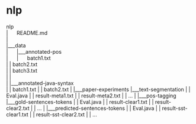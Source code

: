 # nlp

nlp<br>
|&nbsp;&nbsp;&nbsp;&nbsp;&nbsp;&nbsp;README.md<br>
|<br>
|___data<br>
|&nbsp;&nbsp;&nbsp;&nbsp;&nbsp;&nbsp;|___annotated-pos<br>
|&nbsp;&nbsp;&nbsp;&nbsp;&nbsp;&nbsp;|&nbsp;&nbsp;&nbsp;&nbsp;&nbsp;&nbsp;batch1.txt<br>
|   |    batch2.txt<br>
|   |    batch3.txt<br>
|   |<br>
|   |___annotated-java-syntax<br>
|       |   batch1.txt
|       |   batch2.txt
|
|___paper-experiments
    |___text-segmentation
    |   |   Eval.java
    |   |   result-meta1.txt
    |   |   result-meta2.txt
    |   |   ...
    |
    |___pos-tagging
        |___gold-sentences-tokens
        |   |   Eval.java
        |   |   result-clear1.txt
        |   |   result-clear2.txt
        |   |   ...
        |
        |___predicted-sentences-tokens
        |   |   Eval.java
        |   |   result-sst-clear1.txt
        |   |   result-sst-clear2.txt
        |   |   ...
        
